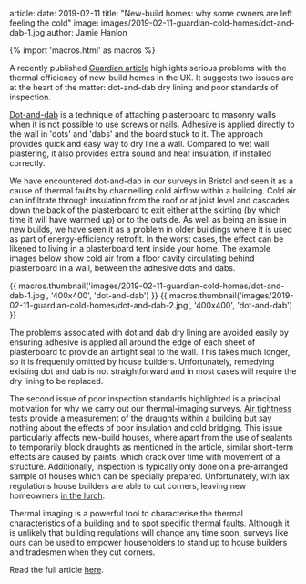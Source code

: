 article:
date: 2019-02-11
title: "New-build homes: why some owners are left feeling the cold"
image: images/2019-02-11-guardian-cold-homes/dot-and-dab-1.jpg
author: Jamie Hanlon

{% import 'macros.html' as macros %}

A recently published [Guardian article][1] highlights serious problems with the
thermal efficiency of new-build homes in the UK. It suggests two issues are at
the heart of the  matter: dot-and-dab dry lining and poor standards of
inspection.

[Dot-and-dab][2] is a technique of attaching plasterboard to masonry walls
when it is not possible to use screws or nails. Adhesive is applied directly to
the wall in 'dots' and 'dabs' and the board stuck to it. The approach provides
quick and easy way to dry line a wall. Compared to wet wall plastering, it also
provides extra sound and heat insulation, if installed correctly.

We have encountered dot-and-dab in our surveys in Bristol and seen it as a
cause of thermal faults by channelling cold airflow within a building. Cold air
can infiltrate through insulation from the roof or at joist level and cascades
down the back of the plasterboard to exit either at the skirting (by which time
it will have warmed up) or to the outside. As well as being an issue in new
builds, we have seen it as a problem in older buildings where it is used as
part of energy-efficiency retrofit. In the worst cases, the effect can be
likened to living in a plasterboard tent inside your home. The example images
below show cold air from a floor cavity circulating behind plasterboard in a
wall, between the adhesive dots and dabs.

<div class="text-center">
{{ macros.thumbnail('images/2019-02-11-guardian-cold-homes/dot-and-dab-1.jpg', '400x400', 'dot-and-dab') }}
{{ macros.thumbnail('images/2019-02-11-guardian-cold-homes/dot-and-dab-2.jpg', '400x400', 'dot-and-dab') }}
</div>

The problems associated with dot and dab dry lining are avoided easily by
ensuring adhesive is applied all around the edge of each sheet of plasterboard
to provide an airtight seal to the wall. This takes much longer, so it is
frequently omitted by house builders. Unfortunately, remedying existing
dot and dab is not straightforward and in most cases will require the dry
lining to be replaced.

The second issue of poor inspection standards highlighted is a principal
motivation for why we carry out our thermal-imaging surveys. [Air tightness
tests][3] provide a measurement of the draughts within a building but say
nothing about the effects of poor insulation and cold bridging. This issue
particularly affects new-build houses, where apart from the use of sealants to
temporarily block draughts as mentioned in the article, similar short-term
effects are caused by paints, which crack over time with movement of a
structure. Additionally, inspection is typically only done on a pre-arranged
sample of houses which can be specially prepared. Unfortunately, with lax
regulations house builders are able to cut corners, leaving new homeowners [in
the lurch][4].

Thermal imaging is a powerful tool to characterise the thermal
characteristics of a building and to spot specific thermal faults. Although it
is unlikely that building regulations will change any time soon, surveys like
ours can be used to empower householders to stand up to house builders and
tradesmen when they cut corners.

Read the full article [here][1].

[1]: https://www.theguardian.com/money/2019/feb/02/new-build-homes-why-some-owners-are-left-feeling-the-cold
[2]: https://www.diydoctor.org.uk/projects/dot-and-dab-plasterboard.htm
[3]: http://www.nhbc.co.uk/ProductsandServices/ConsultancyandTesting/Airleakageservices/documents/filedownload,38528,en.pdf
[4]: https://www.theconstructionindex.co.uk/news/view/26-dissatisfied-with-their-new-build-homes
